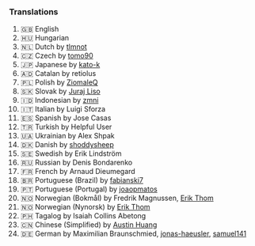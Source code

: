 ### Translations
1. 🇬🇧 English
2. 🇭🇺 Hungarian
3. 🇳🇱 Dutch by [tlmnot](https://github.com/tlmnot)
4. 🇨🇿 Czech by [tomo90](https://github.com/tomo90)
5. 🇯🇵 Japanese by [kato-k](https://github.com/kato-k)
6. 🇦🇩 Catalan by retiolus
7. 🇵🇱 Polish by [ZiomaleQ](https://github.com/ZiomaleQ)
8. 🇸🇰 Slovak by [Juraj Liso](https://github.com/LiJu09)
9. 🇮🇩 Indonesian by [zmni](https://github.com/zmni)
10. 🇮🇹 Italian by Luigi Sforza
11. 🇪🇸 Spanish by Jose Casas
12. 🇹🇷 Turkish by Helpful User
13. 🇺🇦 Ukrainian by Alex Shpak
14. 🇩🇰 Danish by [shoddysheep](https://github.com/shoddysheep)
15. 🇸🇪 Swedish by Erik Lindström
16. 🇷🇺 Russian by Denis Bondarenko
17. 🇫🇷 French by Arnaud Dieumegard
18. 🇧🇷 Portuguese (Brazil) by [fabianski7](https://github.com/fabianski7)
19. 🇵🇹 Portuguese (Portugal) by [joaopmatos](https://github.com/joaopmatos)
20. 🇳🇴 Norwegian (Bokmål) by Fredrik Magnussen, [Erik Thom](https://github.com/erikthm)
21. 🇳🇴 Norwegian (Nynorsk) by [Erik Thom](https://github.com/erikthm)
22. 🇵🇭 Tagalog by Isaiah Collins Abetong
23. 🇨🇳 Chinese (Simplified) by [Austin Huang](https://github.com/austinhuang0131)
24. 🇩🇪 German by Maximilian Braunschmied, [jonas-haeusler](https://github.com/jonas-haeusler), [samuel141](https://github.com/samuel141)
